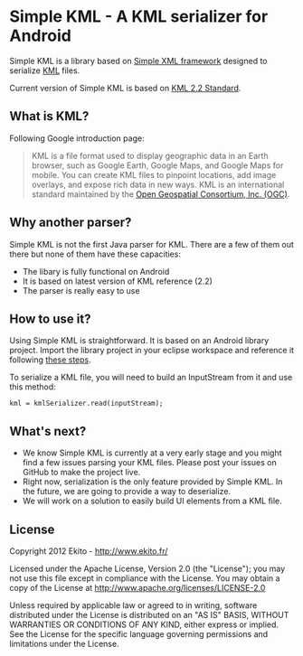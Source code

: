 # Simple KML - A KML serializer for Android

Simple KML is a library based on [Simple XML framework](http://simple.sourceforge.net/) designed to serialize [KML](https://developers.google.com/kml/) files.

Current version of Simple KML is based on [KML 2.2 Standard](https://developers.google.com/kml/documentation/kmlreference).

## What is KML?

Following Google introduction page:

> KML is a file format used to display geographic data in an Earth browser, such as Google Earth, Google Maps, and Google Maps for mobile. You can create KML files to pinpoint locations, add image overlays, and expose rich data in new ways. KML is an international standard maintained by the [Open Geospatial Consortium, Inc. (OGC)](http://www.opengeospatial.org/standards/kml/).

## Why another parser?

Simple KML is not the first Java parser for KML. There are a few of them out there but none of them have these capacities:
- The libary is fully functional on Android
- It is based on latest version of KML reference (2.2)
- The parser is really easy to use

## How to use it?

Using Simple KML is straightforward. It is based on an Android library project. Import the library project in your eclipse workspace and reference it following [these steps](http://developer.android.com/guide/developing/projects/projects-eclipse.html#ReferencingLibraryProject).

To serialize a KML file, you will need to build an InputStream from it and use this method:

`kml = kmlSerializer.read(inputStream);`

## What's next?

- We know Simple KML is currently at a very early stage and you might find a few issues parsing your KML files. Please post your issues on GitHub to make the project live.
- Right now, serialization is the only feature provided by Simple KML. In the future, we are going to provide a way to deserialize.
- We will work on a solution to easily build UI elements from a KML file.

## License

Copyright 2012 Ekito - http://www.ekito.fr/
 
Licensed under the Apache License, Version 2.0 (the "License"); you may not use this file except in compliance with the License. You may obtain a copy of the License at http://www.apache.org/licenses/LICENSE-2.0
 
Unless required by applicable law or agreed to in writing, software distributed under the License is distributed on an "AS IS" BASIS, WITHOUT WARRANTIES OR CONDITIONS OF ANY KIND, either express or implied. See the License for the specific language governing permissions and limitations under the License.